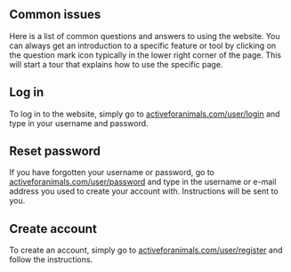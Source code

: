 ## Common issues

Here is a list of common questions and answers to using the website. You can
always get an introduction to a specific feature or tool by clicking on the
question mark icon typically in the lower right corner of the page. This will
start a tour that explains how to use the specific page.

## Log in
To log in to the website, simply go to
[activeforanimals.com/user/login](/user/login) and type in your username and
password.

## Reset password
If you have forgotten your username or password, go to
[activeforanimals.com/user/password](/user/password) and type in the username or
e-mail address you used to create your account with. Instructions will be sent
to you.

## Create account
To create an account, simply go to
[activeforanimals.com/user/register](/user/register) and follow the
instructions.
